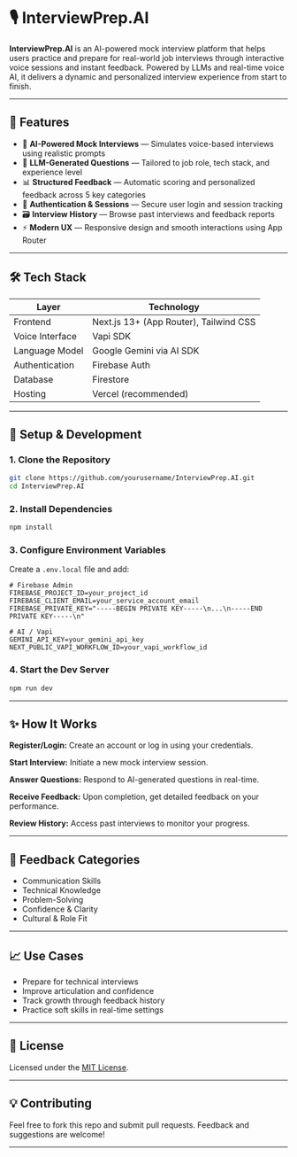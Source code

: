 # 🎙️ InterviewPrep.AI

**InterviewPrep.AI** is an AI-powered mock interview platform that helps users practice and prepare for real-world job interviews through interactive voice sessions and instant feedback. Powered by LLMs and real-time voice AI, it delivers a dynamic and personalized interview experience from start to finish.

---

## 🚀 Features

- 🎤 **AI-Powered Mock Interviews** — Simulates voice-based interviews using realistic prompts
- 🧠 **LLM-Generated Questions** — Tailored to job role, tech stack, and experience level
- 📊 **Structured Feedback** — Automatic scoring and personalized feedback across 5 key categories
- 👤 **Authentication & Sessions** — Secure user login and session tracking
- 🗃️ **Interview History** — Browse past interviews and feedback reports
- ⚡ **Modern UX** — Responsive design and smooth interactions using App Router

---

## 🛠 Tech Stack

| Layer           | Technology                          |
|------------------|--------------------------------------|
| Frontend         | Next.js 13+ (App Router), Tailwind CSS |
| Voice Interface  | Vapi SDK                            |
| Language Model   | Google Gemini via AI SDK            |
| Authentication   | Firebase Auth                       |
| Database         | Firestore                           |
| Hosting          | Vercel (recommended)                |

---

## 🔧 Setup & Development

### 1. Clone the Repository

```bash
git clone https://github.com/yourusername/InterviewPrep.AI.git
cd InterviewPrep.AI
```

### 2. Install Dependencies

```bash
npm install
```

### 3. Configure Environment Variables

Create a `.env.local` file and add:

```env
# Firebase Admin
FIREBASE_PROJECT_ID=your_project_id
FIREBASE_CLIENT_EMAIL=your_service_account_email
FIREBASE_PRIVATE_KEY="-----BEGIN PRIVATE KEY-----\n...\n-----END PRIVATE KEY-----\n"

# AI / Vapi
GEMINI_API_KEY=your_gemini_api_key
NEXT_PUBLIC_VAPI_WORKFLOW_ID=your_vapi_workflow_id
```

### 4. Start the Dev Server

```bash
npm run dev
```

---

## ✨ How It Works

**Register/Login:** Create an account or log in using your credentials.

**Start Interview:** Initiate a new mock interview session.

**Answer Questions:** Respond to AI-generated questions in real-time.

**Receive Feedback:** Upon completion, get detailed feedback on your performance.

**Review History:** Access past interviews to monitor your progress.

---

## 🧠 Feedback Categories

- Communication Skills
- Technical Knowledge
- Problem-Solving
- Confidence & Clarity
- Cultural & Role Fit

---

## 📈 Use Cases

- Prepare for technical interviews
- Improve articulation and confidence
- Track growth through feedback history
- Practice soft skills in real-time settings

---

## 📄 License

Licensed under the [MIT License](LICENSE).

---

## 💡 Contributing

Feel free to fork this repo and submit pull requests. Feedback and suggestions are welcome!

---
